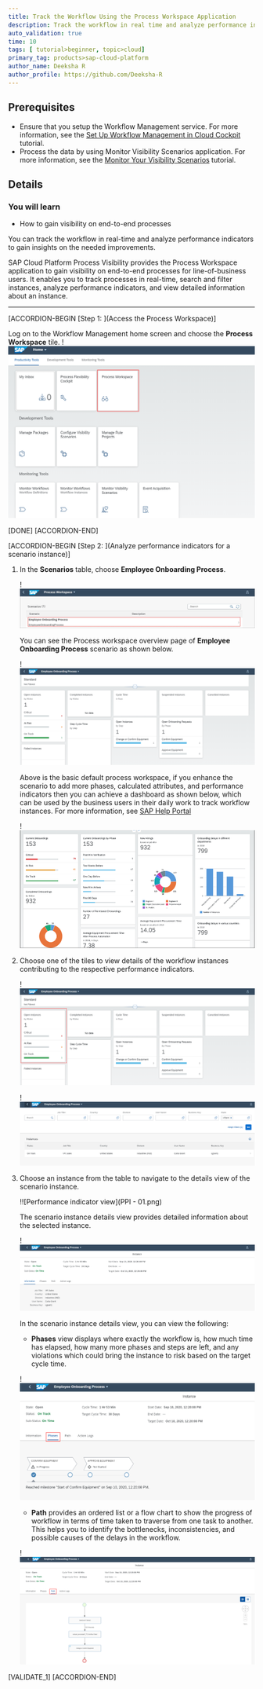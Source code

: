 ```yaml
---
title: Track the Workflow Using the Process Workspace Application
description: Track the workflow in real time and analyze performance indicators to gain insights on the needed improvements.
auto_validation: true
time: 10
tags: [ tutorial>beginner, topic>cloud]
primary_tag: products>sap-cloud-platform
author_name: Deeksha R
author_profile: https://github.com/Deeksha-R
---
```


## Prerequisites
 - Ensure that you setup the Workflow Management service. For more information, see the [Set Up Workflow Management in Cloud Cockpit](cp-starter-ibpm-employeeonboarding-1-setup) tutorial.
 - Process the data by using Monitor Visibility Scenarios application. For more information, see the [Monitor Your Visibility Scenarios](cp-cf-processvisibility-model-monitorscenario) tutorial.

## Details
### You will learn
  - How to gain visibility on end-to-end processes

You can track the workflow in real-time and analyze performance indicators to gain insights on the needed improvements.

SAP Cloud Platform Process Visibility provides the Process Workspace application to gain visibility on end-to-end processes for line-of-business users. It enables you to track processes in real-time, search and filter instances, analyze performance indicators, and view detailed information about an instance.

---

[ACCORDION-BEGIN [Step 1: ](Access the Process Workspace)]

Log on to the Workflow Management home screen and choose the  **Process Workspace** tile.
    !![Home screen](homescreen.png)

[DONE]
[ACCORDION-END]

[ACCORDION-BEGIN [Step 2: ](Analyze performance indicators for a scenario instance)]

1. In the **Scenarios** table, choose **Employee Onboarding Process**.

    !![Scenario](Scenario-Table.png)

      You can see the Process workspace overview page of **Employee Onboarding Process** scenario as shown below.

      !![Scenario overview page](overview.png)

      Above is the basic default process workspace, if you enhance the scenario to add  more phases, calculated attributes, and performance indicators then you can achieve a dashboard as shown below, which can be used by the business users in their daily work to track workflow instances. For more information, see [SAP Help Portal](https://help.sap.com/viewer/62fd39fa3eae4046b23dba285e84bfd4/Cloud/en-US/df284fd12073454392c5db8913f82d81.html)

      !![Enhanced overview page](Enhanced-Workspace.png)

2. Choose one of the tiles to view details of the workflow instances contributing to the respective performance indicators.

    !![Scenario On track page](overview-Ontrack.png)


    !![Performance indicator view](PPI.png)

3. Choose an instance from the table to navigate to the details view of the scenario instance.

    !![Performance indicator view](PPI - 01.png)

    The scenario instance details view provides detailed information about the selected instance.

    !![Instances view](instance-details-view.png)

    In the scenario instance details view, you can view the following:

    -	**Phases** view displays where exactly the workflow is, how much time has elapsed, how many more phases and steps are left, and any violations which could bring the instance to risk based on the target cycle time.

    !![Phases](Phases.png)

    - **Path** provides an ordered list or a flow chart to show the progress of workflow in terms of time taken to traverse from one task to another. This helps you to identify the bottlenecks, inconsistencies, and possible causes of the delays in the workflow.

    !![Path](Path.png)

[VALIDATE_1]
[ACCORDION-END]
